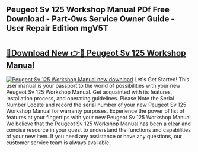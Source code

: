 ## Peugeot Sv 125 Workshop Manual PDf Free Download - Part-0ws Service Owner Guide - User Repair Edition mgV5T

# <h2><a href="http://bc63780.oget.top/?id=Peugeot+Sv+125+Workshop+Manual">🔗Download New 👉🔴 Peugeot Sv 125 Workshop Manual</a></h2>

[![Peugeot Sv 125 Workshop Manual new download](https://i.imgur.com/5g1atiW.png)](http://bc63780.oget.top/?id=Peugeot+Sv+125+Workshop+Manual)
Let's Get Started! This user manual is your passport to the world of possibilities with your new Peugeot Sv 125 Workshop Manual. Get acquainted with its features, installation process, and operating guidelines. Please Note the Serial Number Locate and record the serial number of your new Peugeot Sv 125 Workshop Manual for warranty purposes. Experience the power of list of features at your fingertips with your new Peugeot Sv 125 Workshop Manual. We believe that the Peugeot Sv 125 Workshop Manual has been a clear and concise resource in your quest to understand the functions and capabilities of your new item. If you need any assistance or have any questions, our customer service team is always available.
